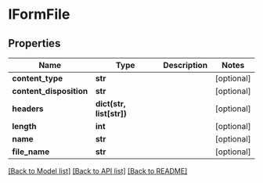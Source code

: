 # IFormFile

## Properties
Name | Type | Description | Notes
------------ | ------------- | ------------- | -------------
**content_type** | **str** |  | [optional] 
**content_disposition** | **str** |  | [optional] 
**headers** | **dict(str, list[str])** |  | [optional] 
**length** | **int** |  | [optional] 
**name** | **str** |  | [optional] 
**file_name** | **str** |  | [optional] 

[[Back to Model list]](../README.md#documentation-for-models) [[Back to API list]](../README.md#documentation-for-api-endpoints) [[Back to README]](../README.md)


